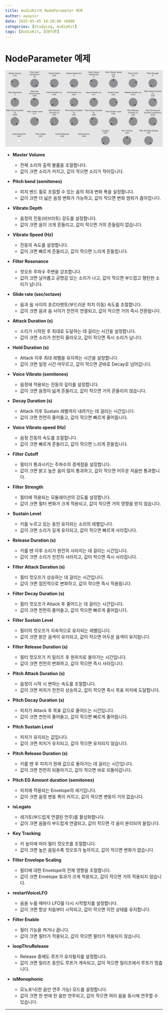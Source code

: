 ```yaml
---
title: AudioKit의 NodeParameter 예제
author: ayaysir
date: 2025-05-05 18:20:00 +0900
categories: [StudyLog, AudioKit]
tags: [AudioKit, 음향이론]
---
```


# NodeParameter 예제

![필터 목록](./assets/img/AudioKit/NodeParameter_예제.png)

* **Master Volume**

  * 전체 소리의 출력 볼륨을 조절합니다.
  * 값이 크면 소리가 커지고, 값이 작으면 소리가 작아집니다.

* **Pitch bend (semitones)**

  * 피치 벤드 휠로 조절할 수 있는 음의 최대 변화 폭을 설정합니다.
  * 값이 크면 더 넓은 음정 변화가 가능하고, 값이 작으면 변화 범위가 좁아집니다.

* **Vibrato Depth**

  * 음정의 진동(비브라토) 강도를 설정합니다.
  * 값이 크면 음이 크게 흔들리고, 값이 작으면 거의 흔들림이 없습니다.

* **Vibrato Speed (Hz)**

  * 진동의 속도를 설정합니다.
  * 값이 크면 빠르게 흔들리고, 값이 작으면 느리게 흔들립니다.

* **Filter Resonance**

  * 컷오프 주파수 주변을 강조합니다.
  * 값이 크면 날카롭고 공명감 있는 소리가 나고, 값이 작으면 부드럽고 평탄한 소리가 납니다.

* **Glide rate (sec/octave)**

  * 음과 음 사이의 포르타멘토(부드러운 피치 이동) 속도를 조절합니다.
  * 값이 크면 음과 음 사이가 천천히 연결되고, 값이 작으면 거의 즉시 전환됩니다.

* **Attack Duration (s)**

  * 소리가 시작된 후 최대로 도달하는 데 걸리는 시간을 설정합니다.
  * 값이 크면 소리가 천천히 올라오고, 값이 작으면 즉시 소리가 납니다.

* **Hold Duration (s)**

  * Attack 이후 최대 레벨을 유지하는 시간을 설정합니다.
  * 값이 크면 일정 시간 머무르고, 값이 작으면 곧바로 Decay로 넘어갑니다.

* **Voice Vibrato (semitones)**

  * 음정에 적용되는 진동의 깊이를 설정합니다.
  * 값이 크면 음정이 넓게 흔들리고, 값이 작으면 거의 흔들리지 않습니다.

* **Decay Duration (s)**

  * Attack 이후 Sustain 레벨까지 내려가는 데 걸리는 시간입니다.
  * 값이 크면 천천히 줄어들고, 값이 작으면 빠르게 줄어듭니다.

* **Voice Vibrato speed (Hz)**

  * 음정 진동의 속도를 조절합니다.
  * 값이 크면 빠르게 흔들리고, 값이 작으면 느리게 흔들립니다.

* **Filter Cutoff**

  * 필터가 통과시키는 주파수의 경계점을 설정합니다.
  * 값이 크면 밝고 높은 음이 많이 통과하고, 값이 작으면 어두운 저음만 통과합니다.

* **Filter Strength**

  * 필터에 적용되는 모듈레이션의 강도를 설정합니다.
  * 값이 크면 필터 변화가 크게 적용되고, 값이 작으면 거의 영향을 받지 않습니다.

* **Sustain Level**

  * 키를 누르고 있는 동안 유지되는 소리의 레벨입니다.
  * 값이 크면 소리가 길게 유지되고, 값이 작으면 빠르게 사라집니다.

* **Release Duration (s)**

  * 키를 뗀 이후 소리가 완전히 사라지는 데 걸리는 시간입니다.
  * 값이 크면 소리가 천천히 사라지고, 값이 작으면 즉시 사라집니다.

* **Filter Attack Duration (s)**

  * 필터 컷오프가 상승하는 데 걸리는 시간입니다.
  * 값이 크면 점진적으로 변화하고, 값이 작으면 즉시 적용됩니다.

* **Filter Decay Duration (s)**

  * 필터 컷오프가 Attack 후 줄어드는 데 걸리는 시간입니다.
  * 값이 크면 천천히 줄어들고, 값이 작으면 빠르게 줄어듭니다.

* **Filter Sustain Level**

  * 필터의 컷오프가 지속적으로 유지되는 레벨입니다.
  * 값이 크면 밝은 음색이 유지되고, 값이 작으면 어두운 음색이 유지됩니다.

* **Filter Release Duration (s)**

  * 필터 컷오프가 키 릴리즈 후 원위치로 돌아가는 시간입니다.
  * 값이 크면 천천히 변화하고, 값이 작으면 즉시 사라집니다.

* **Pitch Attack Duration (s)**

  * 음정이 시작 시 변하는 속도를 조절합니다.
  * 값이 크면 피치가 천천히 상승하고, 값이 작으면 즉시 목표 피치에 도달합니다.

* **Pitch Decay Duration (s)**

  * 피치가 Attack 후 목표 값으로 줄어드는 시간입니다.
  * 값이 크면 천천히 줄어들고, 값이 작으면 빠르게 줄어듭니다.

* **Pitch Sustain Level**

  * 피치가 유지되는 값입니다.
  * 값이 크면 피치가 유지되고, 값이 작으면 유지되지 않습니다.

* **Pitch Release Duration (s)**

  * 키를 뗀 후 피치가 원래 값으로 돌아가는 데 걸리는 시간입니다.
  * 값이 크면 천천히 되돌아가고, 값이 작으면 바로 되돌아갑니다.

* **Pitch EG Amount duration (semitones)**

  * 피치에 적용되는 Envelope의 세기입니다.
  * 값이 크면 음정 변동 폭이 커지고, 값이 작으면 변동이 거의 없습니다.

* **isLegato**

  * 레가토(부드럽게 연결된 연주)를 활성화합니다.
  * 값이 크면 음들이 부드럽게 연결되고, 값이 작으면 각 음이 분리되어 들립니다.

* **Key Tracking**

  * 키 높이에 따라 필터 컷오프를 조절합니다.
  * 값이 크면 높은 음일수록 컷오프가 높아지고, 값이 작으면 변화가 없습니다.

* **Filter Envelope Scaling**

  * 필터에 대한 Envelope의 전체 영향을 조절합니다.
  * 값이 크면 Envelope 효과가 크게 적용되고, 값이 작으면 거의 적용되지 않습니다.

* **restartVoiceLFO**

  * 음을 누를 때마다 LFO를 다시 시작할지를 설정합니다.
  * 값이 크면 항상 처음부터 시작되고, 값이 작으면 이전 상태를 유지합니다.

* **Filter Enable**

  * 필터 기능을 켜거나 끕니다.
  * 값이 크면 필터가 적용되고, 값이 작으면 필터가 적용되지 않습니다.

* **loopThruRelease**

  * Release 중에도 루프가 유지될지를 설정합니다.
  * 값이 크면 릴리즈 동안도 루프가 계속되고, 값이 작으면 릴리즈에서 루프가 멈춥니다.

* **isMonophonic**

  * 모노포닉(한 음만 연주 가능) 모드를 설정합니다.
  * 값이 크면 한 번에 한 음만 연주되고, 값이 작으면 여러 음을 동시에 연주할 수 있습니다.

---



